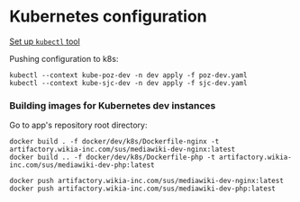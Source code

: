 Kubernetes configuration
========================

[Set up `kubectl` tool](https://wikia-inc.atlassian.net/wiki/spaces/OPS/pages/208011308/Kubernetes+access+for+Engineers)

Pushing configuration to k8s:

```
kubectl --context kube-poz-dev -n dev apply -f poz-dev.yaml
kubectl --context kube-sjc-dev -n dev apply -f sjc-dev.yaml
```

### Building images for Kubernetes dev instances

Go to app's repository root directory:

```
docker build . -f docker/dev/k8s/Dockerfile-nginx -t artifactory.wikia-inc.com/sus/mediawiki-dev-nginx:latest
docker build .. -f docker/dev/k8s/Dockerfile-php -t artifactory.wikia-inc.com/sus/mediawiki-dev-php:latest
```

```
docker push artifactory.wikia-inc.com/sus/mediawiki-dev-nginx:latest
docker push artifactory.wikia-inc.com/sus/mediawiki-dev-php:latest
```